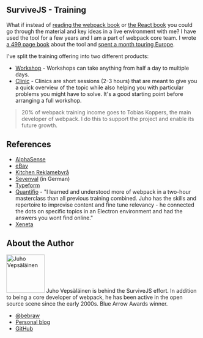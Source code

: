 ## SurviveJS - Training

What if instead of [reading the webpack book](/webpack/) or [the React book](/react/) you could go through the material and key ideas in a live environment with me? I have used the tool for a few years and I am a part of webpack core team. I wrote [a 499 page book](https://www.amazon.com/dp/9526868803) about the tool and [spent a month touring Europe](/blog/euro-tour-2017/).

I've split the training offering into two different products:

* [Workshop](/workshop/) - Workshops can take anything from half a day to multiple days.
* [Clinic](/clinic/) - Clinics are short sessions (2-3 hours) that are meant to give you a quick overview of the topic while also helping you with particular problems you might have to solve. It's a good starting point before arranging a full workshop.

> 20% of webpack training income goes to Tobias Koppers, the main developer of webpack. I do this to support the project and enable its future growth.

## References

* [AlphaSense](https://www.alpha-sense.com/)
* [eBay](https://www.ebay.de/)
* [Kitchen Reklamebyrå](http://www.kitchen.no/)
* [Sevenval](https://www.sevenval.com/blog/5093/webpack-master-ein-kurzer-ruckblick-auf-unseren-workshop-mit-bebraw/) (in German)
* [Typeform](https://www.typeform.com/)
* [Quantifio](http://www.quantifio.no/) - "I learned and understood more of webpack in a two-hour masterclass than all previous training combined. Juho has the skills and repertoire to improvise content and fine tune relevancy - he connected the dots on specific topics in an Electron environment and had the answers you wont find online."
* [Xeneta](https://www.xeneta.com/)

## About the Author

<p>
<img src='https://www.gravatar.com/avatar/b26ec3c2769168c2cbc64cc3df9cdd9c?s=200' alt='Juho Vepsäläinen' class='author-photo' width='100' height='100' />
Juho Vepsäläinen is behind the SurviveJS effort. In addition to being a core developer of webpack, he has been active in the open source scene since the early 2000s. Blue Arrow Awards winner.
</p>

* [@bebraw](https://twitter.com/bebraw)
* [Personal blog](http://nixtu.info)
* [GitHub](https://github.com/bebraw)
